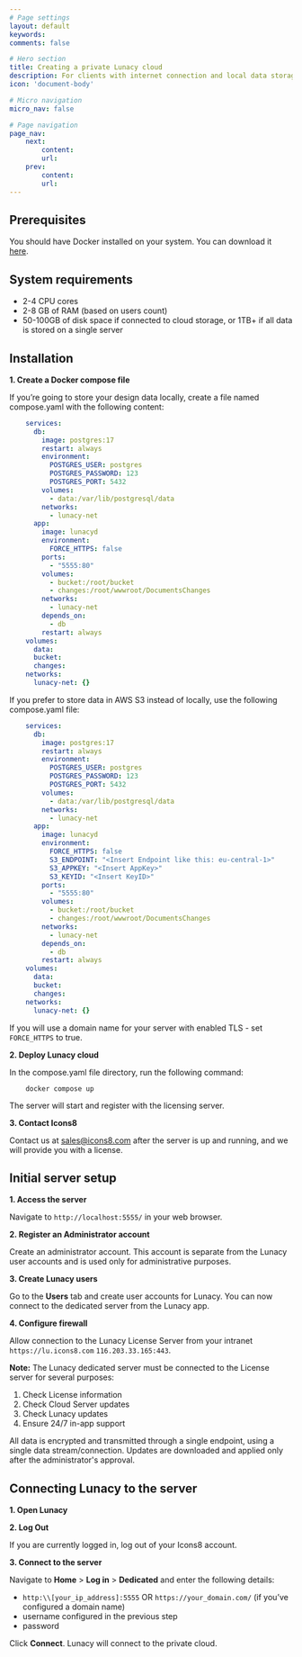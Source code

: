 ```yaml
---
# Page settings
layout: default
keywords:
comments: false

# Hero section
title: Creating a private Lunacy cloud 
description: For clients with internet connection and local data storage
icon: 'document-body'

# Micro navigation
micro_nav: false

# Page navigation
page_nav:
    next:
        content: 
        url: 
    prev:
        content: 
        url:
---
```


## Prerequisites

You should have Docker installed on your system. You can download it [here](https://docs.docker.com/get-docker/).

## System requirements

- 2-4 CPU cores
- 2-8 GB of RAM (based on users count)
- 50-100GB of disk space if connected to cloud storage, or 1TB+ if all data is stored on a single server

## **Installation**

**1. Create a Docker compose file**

If you’re going to store your design data locally, create a file named compose.yaml with the following content:

```yaml
    services:
      db:
        image: postgres:17
        restart: always
        environment:
          POSTGRES_USER: postgres
          POSTGRES_PASSWORD: 123
          POSTGRES_PORT: 5432
        volumes:
          - data:/var/lib/postgresql/data
        networks:
          - lunacy-net
      app:
        image: lunacyd
        environment:
          FORCE_HTTPS: false
        ports: 
          - "5555:80"
        volumes:
          - bucket:/root/bucket
          - changes:/root/wwwroot/DocumentsChanges
        networks:
          - lunacy-net
        depends_on:
          - db
        restart: always
    volumes:
      data:
      bucket:
      changes:
    networks:
      lunacy-net: {}
```
If you prefer to store data in AWS S3 instead of locally, use the following compose.yaml file:

```yaml
    services:
      db:
        image: postgres:17
        restart: always
        environment:
          POSTGRES_USER: postgres
          POSTGRES_PASSWORD: 123
          POSTGRES_PORT: 5432
        volumes:
          - data:/var/lib/postgresql/data
        networks:
          - lunacy-net
      app:
        image: lunacyd
        environment:
          FORCE_HTTPS: false
          S3_ENDPOINT: "<Insert Endpoint like this: eu-central-1>"
          S3_APPKEY: "<Insert AppKey>"
          S3_KEYID: "<Insert KeyID>"
        ports: 
          - "5555:80"
        volumes:
          - bucket:/root/bucket
          - changes:/root/wwwroot/DocumentsChanges
        networks:
          - lunacy-net
        depends_on:
          - db
        restart: always
    volumes:
      data:
      bucket:
      changes:
    networks:
      lunacy-net: {}
```
If you will use a domain name for your server with enabled TLS - set `FORCE_HTTPS` to true.

**2. Deploy Lunacy cloud**

In the compose.yaml file directory, run the following command:

```
    docker compose up
```
The server will start and register with the licensing server.

**3. Contact Icons8**

Contact us at sales@icons8.com after the server is up and running, and we will provide you with a license.

## **Initial server setup**

**1. Access the server**

Navigate to `http://localhost:5555/` in your web browser.

**2. Register an Administrator account**

Create an administrator account. This account is separate from the Lunacy user accounts and is used only for administrative purposes.

**3. Create Lunacy users**

Go to the **Users** tab and create user accounts for Lunacy.
You can now connect to the dedicated server from the Lunacy app.

**4. Configure firewall**

Allow connection to the Lunacy License Server from your intranet `https://lu.icons8.com` `116.203.33.165:443`. 

<div class="callout callout--info">
    <p><strong>Note:</strong> The Lunacy dedicated server must be connected to the License server for several purposes:</p>
    <ol>
        <li>Check License information</li>
        <li>Check Cloud Server updates</li>
        <li>Check Lunacy updates</li>
        <li>Ensure 24/7 in-app support</li>
    </ol>
    <p>All data is encrypted and transmitted through a single endpoint, using a single data stream/connection. Updates are downloaded and applied only after the administrator's approval.</p>
</div>


## **Connecting Lunacy to the server**

**1. Open Lunacy**

**2. Log Out**

If you are currently logged in, log out of your Icons8 account.

**3. Connect to the server**

Navigate to **Home** > **Log in** > **Dedicated** and enter the following details:

- `http:\\[your_ip_address]:5555` OR `https://your_domain.com/` (if you’ve configured a domain name)
- username configured in the previous step
- password

Click **Connect**. Lunacy will connect to the private cloud.




